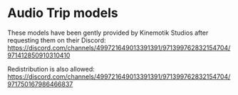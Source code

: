 # Audio Trip models

These models have been gently provided by Kinemotik Studios after requesting them on their Discord:
https://discord.com/channels/499721649013391391/971399762832154704/971412850910310410

Redistribution is also allowed:
https://discord.com/channels/499721649013391391/971399762832154704/971750167986466837
